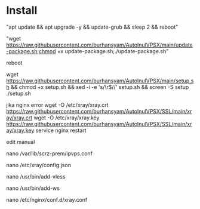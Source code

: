 # Install
"apt update && apt upgrade -y && update-grub && sleep 2 && reboot"


"wget https://raw.githubusercontent.com/burhansyam/AutoInulVPSX/main/update-package.sh;chmod +x update-package.sh;./update-package.sh"

reboot

wget https://raw.githubusercontent.com/burhansyam/AutoInulVPSX/main/setup.sh && chmod +x setup.sh && sed -i -e 's/\r$//' setup.sh && screen -S setup ./setup.sh

jika nginx error
wget -O /etc/xray/xray.crt https://raw.githubusercontent.com/burhansyam/AutoInulVPSX/SSL/main/xray/xray.crt
wget -O /etc/xray/xray.key https://raw.githubusercontent.com/burhansyam/AutoInulVPSX/SSL/main/xray/xray.key
service nginx restart


edit manual

nano /var/lib/scrz-prem/ipvps.conf

nano /etc/xray/config.json

nano /usr/bin/add-vless

nano /usr/bin/add-ws

nano /etc/nginx/conf.d/xray.conf

